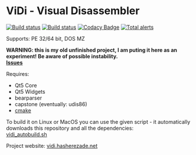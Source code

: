 ViDi - Visual Disassembler
==========

[![Build status](https://ci.appveyor.com/api/projects/status/jdbtd8s1m5hnpgn1?svg=true)](https://ci.appveyor.com/project/hasherezade/vidi)
[![Build status](https://travis-ci.org/hasherezade/ViDi.svg?branch=master)](https://travis-ci.org/hasherezade/ViDi)
[![Codacy Badge](https://api.codacy.com/project/badge/Grade/a45eaf404ba14100a954dcbc9414f465)](https://www.codacy.com/manual/hasherezade/ViDi?utm_source=github.com&amp;utm_medium=referral&amp;utm_content=hasherezade/ViDi&amp;utm_campaign=Badge_Grade)
[![Total alerts](https://img.shields.io/lgtm/alerts/g/hasherezade/ViDi.svg?logo=lgtm&logoWidth=18)](https://lgtm.com/projects/g/hasherezade/ViDi/alerts/)

Supports: PE 32/64 bit, DOS MZ

**WARNING: this is my old unfinished project, I am puting it here as an experiment! Be aware of possible instability.**<br/>
**[Issues](https://github.com/hasherezade/ViDi/issues)**

Requires:
+ Qt5 Core<br/>
+ Qt5 Widgets<br/>
+ bearparser
+ capstone (eventually: udis86)
+ [cmake](http://www.cmake.org)

To build it on Linux or MacOS you can use the given script - it automatically downloads this repository and all the dependencies:<br/>
[vidi_autobuild.sh](https://raw.githubusercontent.com/hasherezade/ViDi/master/vidi_autobuild.sh)

Project website: [vidi.hasherezade.net](https://vidi.hasherezade.net)
